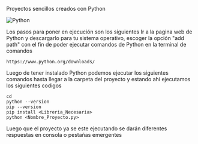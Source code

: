 Proyectos sencillos creados con Python

![Python](https://img.shields.io/badge/python-3670A0?style=for-the-badge&logo=python&logoColor=ffdd54)

Los pasos para poner en ejecución son los siguientes
Ir a la pagina web de Python y descargarlo para tu sistema operativo, escoger la opción "add path" con el fin de poder ejecutar comandos de Python en la terminal de comandos

```Pagina web
https://www.python.org/downloads/
```
Luego de tener instalado Python podemos ejecutar los siguientes comandos hasta llegar a la carpeta del proyecto y estando ahí ejecutamos los siguientes codigos

```Terminal de comandos
cd    
python --version
pip --version
pip install <Libreria_Necesaria>
python <Nombre_Proyecto.py>
```
Luego que el proyecto ya se este ejecutando se darán diferentes respuestas en consola o pestañas emergentes
